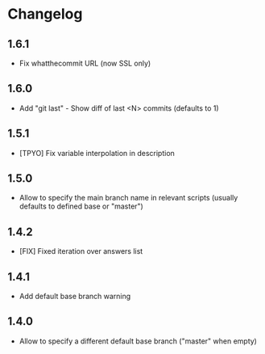 # Changelog

## 1.6.1

- Fix whatthecommit URL (now SSL only)

## 1.6.0

- Add "git last" - Show diff of last \<N> commits (defaults to 1)

## 1.5.1

- [TPYO] Fix variable interpolation in description

## 1.5.0

- Allow to specify the main branch name in relevant scripts (usually defaults to defined base or "master")

## 1.4.2

- [FIX] Fixed iteration over answers list

## 1.4.1

- Add default base branch warning

## 1.4.0

- Allow to specify a different default base branch ("master" when empty)
